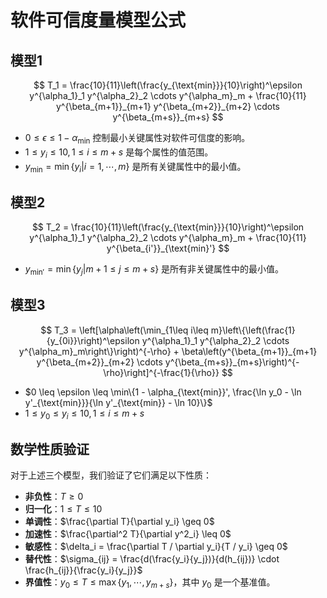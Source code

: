 # 软件可信度量模型公式

## 模型1

$$ T_1 = \frac{10}{11}\left(\frac{y_{\text{min}}}{10}\right)^\epsilon y^{\alpha_1}_1 y^{\alpha_2}_2 \cdots y^{\alpha_m}_m + \frac{10}{11} y^{\beta_{m+1}}_{m+1} y^{\beta_{m+2}}_{m+2} \cdots y^{\beta_{m+s}}_{m+s} $$

- $0 \leq \epsilon \leq 1 - \alpha_{\text{min}}$ 控制最小关键属性对软件可信度的影响。
- $1 \leq y_i \leq 10, 1 \leq i \leq m+s$ 是每个属性的值范围。
- $y_{\text{min}} = \min\{y_i | i=1, \cdots, m\}$ 是所有关键属性中的最小值。

## 模型2

$$ T_2 = \frac{10}{11}\left(\frac{y_{\text{min}}}{10}\right)^\epsilon y^{\alpha_1}_1 y^{\alpha_2}_2 \cdots y^{\alpha_m}_m + \frac{10}{11} y^{\beta_{i'}}_{\text{min}'} $$

- $y_{\text{min}'} = \min\{y_j | m+1 \leq j \leq m+s\}$ 是所有非关键属性中的最小值。

## 模型3

$$ T_3 = \left[\alpha\left(\min_{1\leq i\leq m}\left\{\left(\frac{1}{y_{0i}}\right)^\epsilon y^{\alpha_1}_1 y^{\alpha_2}_2 \cdots y^{\alpha_m}_m\right\}\right)^{-\rho} + \beta\left(y^{\beta_{m+1}}_{m+1} y^{\beta_{m+2}}_{m+2} \cdots y^{\beta_{m+s}}_{m+s}\right)^{-\rho}\right]^{-\frac{1}{\rho}} $$

- $0 \leq \epsilon \leq \min\{1 - \alpha_{\text{min}}', \frac{\ln y_0 - \ln y'_{\text{min}}}{\ln y'_{\text{min}} - \ln 10}\}$
- $1 \leq y_0 \leq y_i \leq 10, 1 \leq i \leq m+s$

## 数学性质验证

对于上述三个模型，我们验证了它们满足以下性质：

- **非负性**：$T \geq 0$
- **归一化**：$1 \leq T \leq 10$
- **单调性**：$\frac{\partial T}{\partial y_i} \geq 0$
- **加速性**：$\frac{\partial^2 T}{\partial y^2_i} \leq 0$
- **敏感性**：$\delta_i = \frac{\partial T / \partial y_i}{T / y_i} \geq 0$
- **替代性**：$\sigma_{ij} = \frac{d(\frac{y_i}{y_j})}{d(h_{ij})} \cdot \frac{h_{ij}}{\frac{y_i}{y_j}}$
- **界值性**：$y_0 \leq T \leq \max\{y_1, \cdots, y_{m+s}\}$，其中 $y_0$ 是一个基准值。